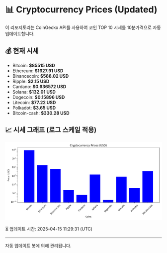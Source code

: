 
# 📊 Cryptocurrency Prices (Updated)

이 리포지토리는 CoinGecko API를 사용하여 코인 TOP 10 시세를 10분가격으로 자동 업데이트합니다.

## 💰 현재 시세
- Bitcoin: **$85515 USD**
- Ethereum: **$1627.91 USD**
- Binancecoin: **$588.02 USD**
- Ripple: **$2.15 USD**
- Cardano: **$0.636572 USD**
- Solana: **$132.01 USD**
- Dogecoin: **$0.15896 USD**
- Litecoin: **$77.22 USD**
- Polkadot: **$3.65 USD**
- Bitcoin-cash: **$330.28 USD**

## 📈 시세 그래프 (로그 스케일 적용)
![Crypto Prices](crypto_prices.png)

⏳ 업데이트 시간: 2025-04-15 11:29:31 (UTC)

---
자동 업데이트 봇에 의해 관리됩니다.
